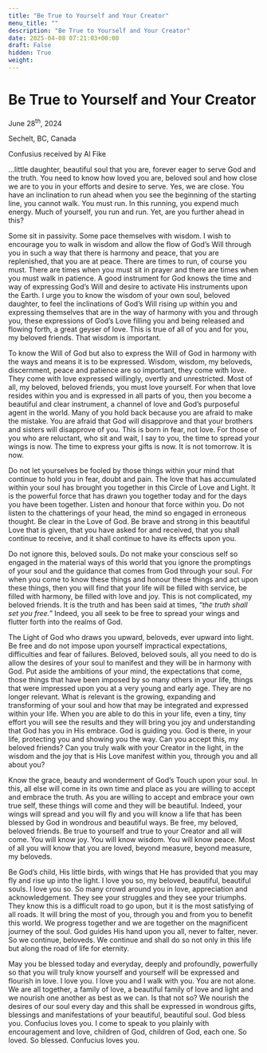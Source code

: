 ```yaml
---
title: "Be True to Yourself and Your Creator"
menu_title: ""
description: "Be True to Yourself and Your Creator"
date: 2025-04-08 07:21:03+00:00
draft: False
hidden: True
weight:
---
```

# Be True to Yourself and Your Creator

June 28<sup>th</sup>, 2024

Sechelt, BC, Canada

Confusius received by Al Fike

…little daughter, beautiful soul that you are, forever eager to serve God and the truth. You need to know how loved you are, beloved soul and how close we are to you in your efforts and desire to serve. Yes, we are close. You have an inclination to run ahead when you see the beginning of the starting line, you cannot walk. You must run. In this running, you expend much energy. Much of yourself, you run and run. Yet, are you further ahead in this?

Some sit in passivity. Some pace themselves with wisdom. I wish to encourage you to walk in wisdom and allow the flow of God’s Will through you in such a way that there is harmony and peace, that you are replenished, that you are at peace. There are times to run, of course you must. There are times when you must sit in prayer and there are times when you must walk in patience. A good instrument for God knows the time and way of expressing God’s Will and desire to activate His instruments upon the Earth. I urge you to know the wisdom of your own soul, beloved daughter, to feel the inclinations of God’s Will rising up within you and expressing themselves that are in the way of harmony with you and through you, these expressions of God’s Love filling you and being released and flowing forth, a great geyser of love. This is true of all of you and for you, my beloved friends. That wisdom is important.

To know the Will of God but also to express the Will of God in harmony with the ways and means it is to be expressed. Wisdom, wisdom, my beloveds, discernment, peace and patience are so important, they come with love. They come with love expressed willingly, overtly and unrestricted. Most of all, my beloved, beloved friends, you must love yourself. For when that love resides within you and is expressed in all parts of you, then you become a beautiful and clear instrument, a channel of love and God’s purposeful agent in the world. Many of you hold back because you are afraid to make the mistake. You are afraid that God will disapprove and that your brothers and sisters will disapprove of you. This is born in fear, not love. For those of you who are reluctant, who sit and wait, I say to you, the time to spread your wings is now. The time to express your gifts is now. It is not tomorrow. It is now.

Do not let yourselves be fooled by those things within your mind that continue to hold you in fear, doubt and pain. The love that has accumulated within your soul has brought you together in this Circle of Love and Light. It is the powerful force that has drawn you together today and for the days you have been together. Listen and honour that force within you. Do not listen to the chatterings of your head, the mind so engaged in erroneous thought. Be clear in the Love of God. Be brave and strong in this beautiful Love that is given, that you have asked for and received, that you shall continue to receive, and it shall continue to have its effects upon you.

Do not ignore this, beloved souls. Do not make your conscious self so engaged in the material ways of this world that you ignore the promptings of your soul and the guidance that comes from God through your soul. For when you come to know these things and honour these things and act upon these things, then you will find that your life will be filled with service, be filled with harmony, be filled with love and joy. This is not complicated, my beloved friends. It is the truth and has been said at times, *“the truth shall set you free.”* Indeed, you all seek to be free to spread your wings and flutter forth into the realms of God.

The Light of God who draws you upward, beloveds, ever upward into light. Be free and do not impose upon yourself impractical expectations, difficulties and fear of failures. Beloved, beloved souls, all you need to do is allow the desires of your soul to manifest and they will be in harmony with God. Put aside the ambitions of your mind, the expectations that come, those things that have been imposed by so many others in your life, things that were impressed upon you at a very young and early age. They are no longer relevant. What is relevant is the growing, expanding and transforming of your soul and how that may be integrated and expressed within your life. When you are able to do this in your life, even a tiny, tiny effort you will see the results and they will bring you joy and understanding that God has you in His embrace. God is guiding you. God is there, in your life, protecting you and showing you the way. Can you accept this, my beloved friends? Can you truly walk with your Creator in the light, in the wisdom and the joy that is His Love manifest within you, through you and all about you?

Know the grace, beauty and wonderment of God’s Touch upon your soul. In this, all else will come in its own time and place as you are willing to accept and embrace the truth. As you are willing to accept and embrace your own true self, these things will come and they will be beautiful. Indeed, your wings will spread and you will fly and you will know a life that has been blessed by God in wondrous and beautiful ways. Be free, my beloved, beloved friends. Be true to yourself and true to your Creator and all will come. You will know joy. You will know wisdom. You will know peace. Most of all you will know that you are loved, beyond measure, beyond measure, my beloveds.

Be God’s child, His little birds, with wings that He has provided that you may fly and rise up into the light. I love you so, my beloved, beautiful, beautiful souls. I love you so. So many crowd around you in love, appreciation and acknowledgement. They see your struggles and they see your triumphs. They know this is a difficult road to go upon, but it is the most satisfying of all roads. It will bring the most of you, through you and from you to benefit this world. We progress together and we are together on the magnificent journey of the soul. God guides His hand upon you all, never to falter, never. So we continue, beloveds. We continue and shall do so not only in this life but along the road of life for eternity.

May you be blessed today and everyday, deeply and profoundly, powerfully so that you will truly know yourself and yourself will be expressed and flourish in love. I love you. I love you and I walk with you. You are not alone. We are all together, a family of love, a beautiful family of love and light and we nourish one another as best as we can. Is that not so? We nourish the desires of our soul every day and this shall be expressed in wondrous gifts, blessings and manifestations of your beautiful, beautiful soul. God bless you. Confucius loves you. I come to speak to you plainly with encouragement and love, children of God, children of God, each one. So loved. So blessed. Confucius loves you.
